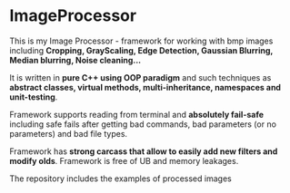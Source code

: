 # ImageProcessor

This is my Image Processor - framework for working with bmp images including **Cropping, GrayScaling, Edge Detection, Gaussian Blurring, Median blurring, Noise cleaning...**

It is written in **pure C++ using OOP paradigm** and such techniques as **abstract classes, virtual methods, multi-inheritance, namespaces and unit-testing**.

Framework supports reading from terminal and **absolutely fail-safe** including safe fails after getting bad commands, bad parameters (or no parameters) and bad file types.

Framework has **strong carcass that allow to easily add new filters and modify olds**. Framework is free of UB and memory leakages.  

The repository includes the examples of processed images
